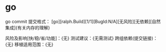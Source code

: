 # go


go commit 提交格式：
[go][ralph.Build][1/1][BugId:N/A][无风险][无依赖][自然集成]{有关内存的理解}

风险及影响[快/稳/省/功能]：{无}
测试建议：{无需测试}
跨组依赖(提交链接)：{无}
移植适用范围：{无}